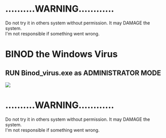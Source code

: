 
<h1>..........WARNING............</h1>
Do not try it in others system without permission. It may DAMAGE the system.<br>
I'm not responsible if something went wrong. 


<h1>BINOD the Windows Virus</h1>

<h2>RUN Binod_virus.exe as ADMINISTRATOR MODE</h2>

<img src="Screenshot (46).jpg">


<h1>..........WARNING............</h1>
Do not try it in others system without permission. It may DAMAGE the system.<br>
I'm not responsible if something went wrong. 
